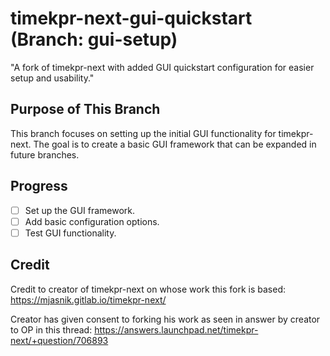 # timekpr-next-gui-quickstart (Branch: gui-setup)
"A fork of timekpr-next with added GUI quickstart configuration for easier setup and usability."

## Purpose of This Branch
This branch focuses on setting up the initial GUI functionality for timekpr-next. The goal is to create a basic GUI framework that can be expanded in future branches.

## Progress
- [ ] Set up the GUI framework.
- [ ] Add basic configuration options.
- [ ] Test GUI functionality.

## Credit
Credit to creator of timekpr-next on whose work this fork is based:
https://mjasnik.gitlab.io/timekpr-next/ 

Creator has given consent to forking his work as seen in answer by creator to OP in this thread:
https://answers.launchpad.net/timekpr-next/+question/706893